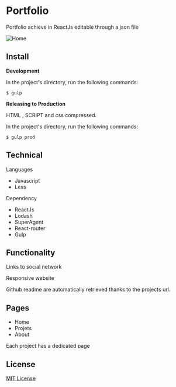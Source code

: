Portfolio
===

Portfolio achieve in ReactJs editable through a json file

![Home](http://garreca.fr/img/home.png)

Install
-------

**Development**

In the project's directory, run the following commands:

    $ gulp

**Releasing to Production**

HTML ,  SCRIPT and css compressed.

In the project's directory, run the following commands:

    $ gulp prod


Technical
---------

Languages

 - Javascript
 -  Less

Dependency

 - ReactJs
 - Lodash
 - SuperAgent
 - React-router
 - Gulp

Functionality
--------------

Links to social network

Responsive website

Github readme are automatically retrieved thanks to the projects url.

Pages
-----
 - Home
 - Projets
 - About

Each project has a dedicated page

License
-------

[MIT License](https://opensource.org/licenses/MIT)